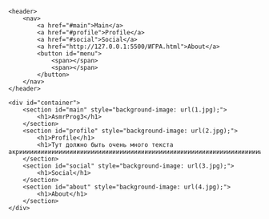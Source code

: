 <!DOCTYPE html>
<html lang="en">

<head>
    <meta charset="UTF-8">
    <meta name="viewport" content="width=device-width, initial-scale=1.0">
    <title>Animated Scrolling Nav</title>
    <style>
        
body{
    background-color: #000;
    color: #fff;
    font-family: 'Roboto', sans-serif;
    overflow-x: hidden;
}

#container{
    transition: 1s all ease-in-out;
}

#container.menuopen{
    filter: blur(8px);
    transform: scale(1.2);
}

section{
    display: flex;
    align-items: center;
    justify-content: center;
    height: 1080px;
    position: relative;
    background-size: cover;
    padding: 50px;
}


section h1{
    font-size: 120px;
    z-index: 2;
}

header{
    z-index: 9999;
    position: relative;
}

header nav{
    height: 80px;
    display: flex;
    align-items: center;
    justify-content: center;
    position: fixed;
    left: 0;
    right: 0;
    width: 420px;
    z-index: 100;
    top: 130px;
    margin: 0 auto;
    background: rgba(255, 255, 255, 0.2);
    box-shadow: 0 4px 30px rgba(0, 0, 0, 0.1);
    backdrop-filter: blur(5px);
    -webkit-backdrop-filter: blur(5px);
    border-radius: 10px;
    border: 1px solid rgba(255, 255, 255, 0.3);
    transition: 1s all cubic-bezier(0.080, 0.9, 0.18, 1) 0.2s;
}

header nav a{
    color: #fff;
    text-decoration: none;
    font-weight: 700;
    padding: 10px 16px;
    font-size: 18px;
    letter-spacing: 1.8px;
    transition: 0.3s all cubic-bezier(0.080, 0.9, 0.18, 1) 0.6s, 0.3s color ease;
}

header nav a:hover{
    color: #000;
}

header nav button{
    background: rgba(255, 255, 255, 0.1);
    box-shadow: 0 4px 30px rgba(0, 0, 0, 0.1);
    width: 60px;
    height: 60px;
    backdrop-filter: blur(5px);
    -webkit-backdrop-filter: blur(5px);
    border: 1px solid rgba(255, 255, 255, 0.3);
    position: absolute;
    z-index: 100;
    left: 0;
    right: 0;
    top: 0;
    bottom: 0;
    margin: auto;
    border-radius: 100%;
    cursor: pointer;
    transform: scale(0);
    transition: 0.3s all cubic-bezier(0.080, 0.9, 0.18, 1) 0.2s;
}

header nav button span{
    width: 50%;
    background-color: #fff;
    height: 3px;
    display: block;
    margin: 4px auto;
    transform: scale(0);
    transition: 0.6s transform cubic-bezier(0.080, 0.9, 0.18, 1) 0s, 0.3s margin ease-in 0s;
}

header nav button:hover span{
    margin: 9px auto;
}

header.sticky #logo{
    opacity: 0;
}

header.sticky nav{
    top: 20px;
    padding: 0;
    width: 80px;
    height: 80px;
}

header.sticky nav button{
    transform: scale(1);
    transition-delay: 0.3s;
}

header.sticky nav button span{
    transform: scaleX(1);
    transition: 0.6s transform cubic-bezier(0.080, 0.9, 0.18, 1) 0.8s, 0.3s margin ease-in 0s;
}

header.sticky nav a{
    opacity: 0;
    transform: scale(0.3);
    transition-delay: 0.1s;
}

@media screen and (max-width: 520px) {
    
    header nav{
        height: 60px;
        width: 390px;
    }

    header nav button{
        width: 50px;
        height: 50px;
    }

    header nav a{
        font-size: 16px;
    }

    section h1{
        font-size: 80px;
    }

    header.sticky nav{
        width: 70px;
        height: 70px;
    }

}
    </style>
</head>

<body>

    <header>
        <nav>
            <a href="#main">Main</a>
            <a href="#profile">Profile</a>
            <a href="#social">Social</a>
            <a href="http://127.0.0.1:5500/ИГРА.html">About</a>
            <button id="menu">
                <span></span>
                <span></span>
            </button>
        </nav>
    </header>

    <div id="container">
        <section id="main" style="background-image: url(1.jpg);">
            <h1>AsmrProg3</h1>
        </section>
        <section id="profile" style="background-image: url(2.jpg);">
            <h1>Profile</h1>
            <h1>Тут должно быть очень много текста акриииииииииииииииииииииииииииииииииииииииииииииииииииииииииииииииииииииииииииииииииииииииииииииииииииииииииииииииииииииииииииииииииииииииииииииииииииииииииииииииииииииииииииииииииииииииииииииииииииииииииииииииииииииииииииииииииииииииииииииииииииииииииииииииииииииииииииииииииииииииииииииииииииииииииииииииииииииииииииииииииииииииииииииииииииии/h1>
        </section>
        <section id="social" style="background-image: url(3.jpg);">
            <h1>Social</h1>
        </section>
        <section id="about" style="background-image: url(4.jpg);">
            <h1>About</h1>
        </section>
    </div>
   <script>
        document.addEventListener('DOMContentLoaded', function () {
    const header = document.querySelector('header');
    const container = document.getElementById('container');
    const menuButton = document.getElementById('menu');
    const links = document.querySelectorAll('a[href^="#"]');

    // Function to handle the scroll
    function handleScroll() {
        container.classList.remove('menuopen');
        header.classList.toggle('sticky', window.scrollY >= 100);
    }

    // Function to handle menu button click
    function handleMenuButtonClick() {
        header.classList.remove('sticky');
        container.classList.toggle('menuopen');
    }

    // Function to handle anchor links click
    function handleLinkClick(event) {
        event.preventDefault();
        const targetId = this.getAttribute('href');
        const targetElement = document.querySelector(targetId);
        if (targetElement) {
            targetElement.scrollIntoView({
                behavior: 'smooth'
            });
        }
    }

    // Function to close the menu when clicking outside and show the sticky menu
    function handleCloseOutside(event) {
        if (!menuButton.contains(event.target)) {
            // Check if the click was outside the menu button
            container.classList.remove('menuopen');
            header.classList.add('sticky');
        }
    }

    window.addEventListener('scroll', handleScroll);
    menuButton.addEventListener('click', handleMenuButtonClick);
    links.forEach(link => link.addEventListener('click', handleLinkClick));

    // Listen for clicks anywhere in document
    document.addEventListener('click', handleCloseOutside);
});
    </script>
</body>

</html>
